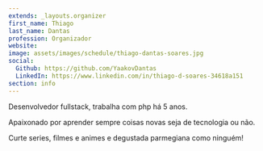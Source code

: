 ```yaml
---
extends: _layouts.organizer
first_name: Thiago
last_name: Dantas
profession: Organizador
website: 
image: assets/images/schedule/thiago-dantas-soares.jpg
social:
  Github: https://github.com/YaakovDantas
  LinkedIn: https://www.linkedin.com/in/thiago-d-soares-34618a151
section: info
---
```


Desenvolvedor fullstack, trabalha com php há 5 anos. 

Apaixonado por aprender sempre coisas novas seja de tecnologia ou não.

Curte series, filmes e animes e degustada parmegiana como ninguém!
